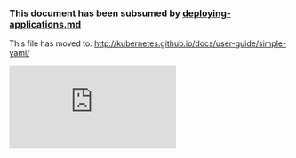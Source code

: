 <!-- BEGIN MUNGE: UNVERSIONED_WARNING -->


<!-- END MUNGE: UNVERSIONED_WARNING -->

### This document has been subsumed by [deploying-applications.md](deploying-applications.md)



<!-- BEGIN MUNGE: IS_VERSIONED -->
<!-- TAG IS_VERSIONED -->
<!-- END MUNGE: IS_VERSIONED -->

This file has moved to: http://kubernetes.github.io/docs/user-guide/simple-yaml/


<!-- BEGIN MUNGE: GENERATED_ANALYTICS -->
[![Analytics](https://kubernetes-site.appspot.com/UA-36037335-10/GitHub/docs/user-guide/simple-yaml.md?pixel)]()
<!-- END MUNGE: GENERATED_ANALYTICS -->
